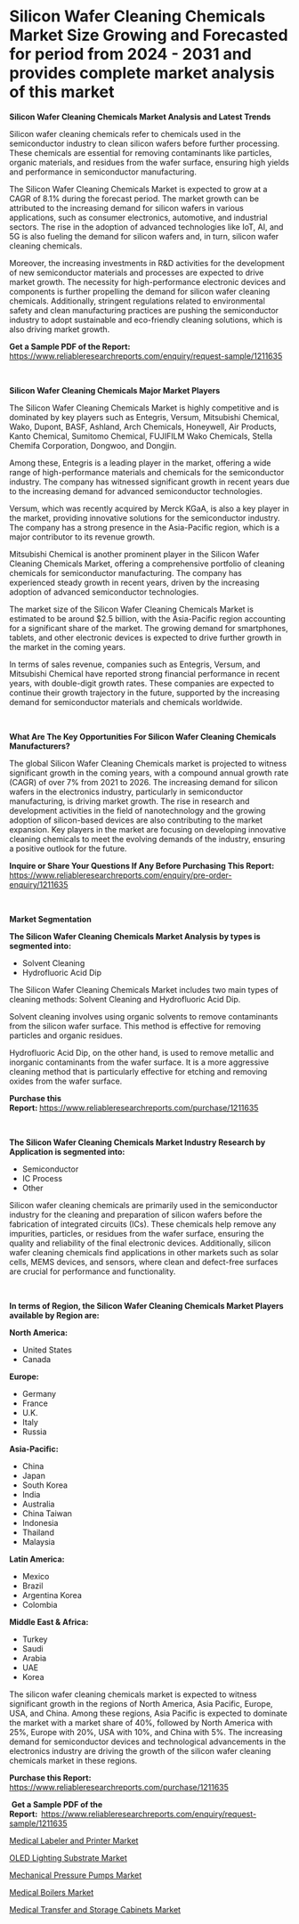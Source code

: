<p><h1>Silicon Wafer Cleaning Chemicals Market Size Growing and Forecasted for period from 2024 - 2031 and provides complete market analysis of this market</h1></p><p><strong>Silicon Wafer Cleaning Chemicals Market Analysis and Latest Trends</strong></p>
<p><p>Silicon wafer cleaning chemicals refer to chemicals used in the semiconductor industry to clean silicon wafers before further processing. These chemicals are essential for removing contaminants like particles, organic materials, and residues from the wafer surface, ensuring high yields and performance in semiconductor manufacturing.</p><p>The Silicon Wafer Cleaning Chemicals Market is expected to grow at a CAGR of 8.1% during the forecast period. The market growth can be attributed to the increasing demand for silicon wafers in various applications, such as consumer electronics, automotive, and industrial sectors. The rise in the adoption of advanced technologies like IoT, AI, and 5G is also fueling the demand for silicon wafers and, in turn, silicon wafer cleaning chemicals.</p><p>Moreover, the increasing investments in R&D activities for the development of new semiconductor materials and processes are expected to drive market growth. The necessity for high-performance electronic devices and components is further propelling the demand for silicon wafer cleaning chemicals. Additionally, stringent regulations related to environmental safety and clean manufacturing practices are pushing the semiconductor industry to adopt sustainable and eco-friendly cleaning solutions, which is also driving market growth.</p></p>
<p><strong>Get a Sample PDF of the Report:&nbsp;</strong> <a href="https://www.reliableresearchreports.com/enquiry/request-sample/1211635">https://www.reliableresearchreports.com/enquiry/request-sample/1211635</a></p>
<p>&nbsp;</p>
<p><strong>Silicon Wafer Cleaning Chemicals Major Market Players</strong></p>
<p><p>The Silicon Wafer Cleaning Chemicals Market is highly competitive and is dominated by key players such as Entegris, Versum, Mitsubishi Chemical, Wako, Dupont, BASF, Ashland, Arch Chemicals, Honeywell, Air Products, Kanto Chemical, Sumitomo Chemical, FUJIFILM Wako Chemicals, Stella Chemifa Corporation, Dongwoo, and Dongjin.</p><p>Among these, Entegris is a leading player in the market, offering a wide range of high-performance materials and chemicals for the semiconductor industry. The company has witnessed significant growth in recent years due to the increasing demand for advanced semiconductor technologies.</p><p>Versum, which was recently acquired by Merck KGaA, is also a key player in the market, providing innovative solutions for the semiconductor industry. The company has a strong presence in the Asia-Pacific region, which is a major contributor to its revenue growth.</p><p>Mitsubishi Chemical is another prominent player in the Silicon Wafer Cleaning Chemicals Market, offering a comprehensive portfolio of cleaning chemicals for semiconductor manufacturing. The company has experienced steady growth in recent years, driven by the increasing adoption of advanced semiconductor technologies.</p><p>The market size of the Silicon Wafer Cleaning Chemicals Market is estimated to be around $2.5 billion, with the Asia-Pacific region accounting for a significant share of the market. The growing demand for smartphones, tablets, and other electronic devices is expected to drive further growth in the market in the coming years.</p><p>In terms of sales revenue, companies such as Entegris, Versum, and Mitsubishi Chemical have reported strong financial performance in recent years, with double-digit growth rates. These companies are expected to continue their growth trajectory in the future, supported by the increasing demand for semiconductor materials and chemicals worldwide.</p></p>
<p>&nbsp;</p>
<p><strong>What Are The Key Opportunities For Silicon Wafer Cleaning Chemicals Manufacturers?</strong></p>
<p><p>The global Silicon Wafer Cleaning Chemicals market is projected to witness significant growth in the coming years, with a compound annual growth rate (CAGR) of over 7% from 2021 to 2026. The increasing demand for silicon wafers in the electronics industry, particularly in semiconductor manufacturing, is driving market growth. The rise in research and development activities in the field of nanotechnology and the growing adoption of silicon-based devices are also contributing to the market expansion. Key players in the market are focusing on developing innovative cleaning chemicals to meet the evolving demands of the industry, ensuring a positive outlook for the future.</p></p>
<p><strong>Inquire or Share Your Questions If Any Before Purchasing This Report:</strong> <a href="https://www.reliableresearchreports.com/enquiry/pre-order-enquiry/1211635">https://www.reliableresearchreports.com/enquiry/pre-order-enquiry/1211635</a></p>
<p>&nbsp;</p>
<p><strong>Market Segmentation</strong></p>
<p><strong>The Silicon Wafer Cleaning Chemicals Market Analysis by types is segmented into:</strong></p>
<p><ul><li>Solvent Cleaning</li><li>Hydrofluoric Acid Dip</li></ul></p>
<p><p>The Silicon Wafer Cleaning Chemicals Market includes two main types of cleaning methods: Solvent Cleaning and Hydrofluoric Acid Dip. </p><p>Solvent cleaning involves using organic solvents to remove contaminants from the silicon wafer surface. This method is effective for removing particles and organic residues.</p><p>Hydrofluoric Acid Dip, on the other hand, is used to remove metallic and inorganic contaminants from the wafer surface. It is a more aggressive cleaning method that is particularly effective for etching and removing oxides from the wafer surface.</p></p>
<p><strong>Purchase this Report:&nbsp;</strong><a href="https://www.reliableresearchreports.com/purchase/1211635">https://www.reliableresearchreports.com/purchase/1211635</a></p>
<p>&nbsp;</p>
<p><strong>The Silicon Wafer Cleaning Chemicals Market Industry Research by Application is segmented into:</strong></p>
<p><ul><li>Semiconductor</li><li>IC Process</li><li>Other</li></ul></p>
<p><p>Silicon wafer cleaning chemicals are primarily used in the semiconductor industry for the cleaning and preparation of silicon wafers before the fabrication of integrated circuits (ICs). These chemicals help remove any impurities, particles, or residues from the wafer surface, ensuring the quality and reliability of the final electronic devices. Additionally, silicon wafer cleaning chemicals find applications in other markets such as solar cells, MEMS devices, and sensors, where clean and defect-free surfaces are crucial for performance and functionality.</p></p>
<p>&nbsp;</p>
<p><strong>In terms of Region, the Silicon Wafer Cleaning Chemicals Market Players available by Region are:</strong></p>
<p>
    <p> <strong> North America: </strong>
        <ul>
            <li>United States</li>
            <li>Canada</li>
        </ul>
        </p> 
    <p> <strong> Europe: </strong>
        <ul>
            <li>Germany</li>
            <li>France</li>
            <li>U.K.</li>
            <li>Italy</li>
            <li>Russia</li>
        </ul>
        </p> 
    <p> <strong> Asia-Pacific: </strong>
        <ul>
            <li>China</li>
            <li>Japan</li>
            <li>South Korea</li>
            <li>India</li>
            <li>Australia</li>
            <li>China Taiwan</li>
            <li>Indonesia</li>
            <li>Thailand</li>
            <li>Malaysia</li>
        </ul>
        </p> 
    <p> <strong> Latin America: </strong>
        <ul>
            <li>Mexico</li>
            <li>Brazil</li>
            <li>Argentina Korea</li>
            <li>Colombia</li>
        </ul>
        </p> 
    <p> <strong> Middle East & Africa: </strong>
        <ul>
            <li>Turkey</li>
            <li>Saudi</li>
            <li>Arabia</li>
            <li>UAE</li>
            <li>Korea</li>
        </ul>
    </p>
    </p>
<p><p>The silicon wafer cleaning chemicals market is expected to witness significant growth in the regions of North America, Asia Pacific, Europe, USA, and China. Among these regions, Asia Pacific is expected to dominate the market with a market share of 40%, followed by North America with 25%, Europe with 20%, USA with 10%, and China with 5%. The increasing demand for semiconductor devices and technological advancements in the electronics industry are driving the growth of the silicon wafer cleaning chemicals market in these regions.</p></p>
<p><strong>Purchase this Report: </strong><a href="https://www.reliableresearchreports.com/purchase/1211635">https://www.reliableresearchreports.com/purchase/1211635</a></p>
<p>&nbsp;<strong>Get a Sample PDF of the Report:&nbsp;&nbsp;</strong><a href="https://www.reliableresearchreports.com/enquiry/request-sample/1211635">https://www.reliableresearchreports.com/enquiry/request-sample/1211635</a></p>
<p><strong></strong></p>
<p><p><a href="https://medium.com/@fionabuckland777/medical-labeler-and-printer-market-size-reveals-the-best-marketing-channels-in-global-industry-dc56c5956b91">Medical Labeler and Printer Market</a></p><p><a href="https://medium.com/@fionabuckland777/oled-lighting-substrate-market-insights-into-market-cagr-market-trends-and-growth-strategies-0a54137d28d8">OLED Lighting Substrate Market</a></p><p><a href="https://medium.com/@fionabuckland777/mechanical-pressure-pumps-nbsp-market-focuses-on-market-share-size-and-projected-forecast-till-565bda81a274">Mechanical Pressure Pumps Market</a></p><p><a href="https://medium.com/@fionabuckland777/decoding-medical-boilers-market-metrics-market-share-trends-and-growth-patterns-e83810d1c6dc">Medical Boilers Market</a></p><p><a href="https://medium.com/@fionabuckland777/medical-transfer-and-storage-cabinets-market-furnishes-information-on-market-share-market-trends-a9c85114f8ba">Medical Transfer and Storage Cabinets Market</a></p></p>